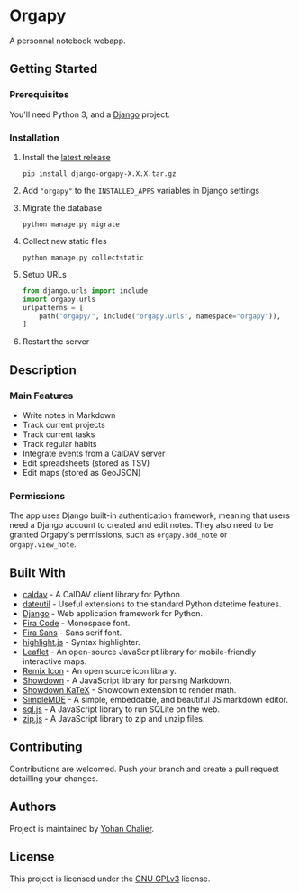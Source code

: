 # Orgapy

A personnal notebook webapp.

## Getting Started

### Prerequisites

You'll need Python 3, and a [Django](https://www.djangoproject.com/) project.

### Installation

1. Install the [latest release](https://github.com/ychalier/orgapy/releases/latest)
    ```console
    pip install django-orgapy-X.X.X.tar.gz
    ```
2. Add `"orgapy"` to the `INSTALLED_APPS` variables in Django settings
3. Migrate the database
    ```console
    python manage.py migrate
    ```
4. Collect new static files
    ```console
    python manage.py collectstatic
    ```
5. Setup URLs

    ```python
    from django.urls import include
    import orgapy.urls
    urlpatterns = [
        path("orgapy/", include("orgapy.urls", namespace="orgapy")),
    ]
    ```
6. Restart the server

## Description

### Main Features

- Write notes in Markdown
- Track current projects
- Track current tasks
- Track regular habits
- Integrate events from a CalDAV server
- Edit spreadsheets (stored as TSV)
- Edit maps (stored as GeoJSON)

### Permissions

The app uses Django built-in authentication framework, meaning that users need a Django account to created and edit notes. They also need to be granted Orgapy's permissions, such as `orgapy.add_note` or `orgapy.view_note`.

## Built With

- [caldav](https://pypi.org/project/caldav/) - A CalDAV client library for Python.
- [dateutil](https://pypi.org/project/python-dateutil/) - Useful extensions to the standard Python datetime features.
- [Django](https://www.djangoproject.com/) - Web application framework for Python.
- [Fira Code](https://docs.xz.style/fonts/fira/fira-code) - Monospace font.
- [Fira Sans](https://docs.xz.style/fonts/fira/fira-sans) - Sans serif font.
- [highlight.js](https://highlightjs.org/) - Syntax highlighter.
- [Leaflet](https://leafletjs.com/) - An open-source JavaScript library for mobile-friendly interactive maps.
- [Remix Icon](https://remixicon.com/) - An open source icon library.
- [Showdown](https://showdownjs.com/) - A JavaScript library for parsing Markdown.
- [Showdown KaTeX](https://obedm503.github.io/showdown-katex/) - Showdown extension to render math.
- [SimpleMDE](https://simplemde.com/) - A simple, embeddable, and beautiful JS markdown editor.
- [sql.js](https://github.com/sql-js/sql.js/) -  A JavaScript library to run SQLite on the web.
- [zip.js](https://gildas-lormeau.github.io/zip.js/) -  A JavaScript library to zip and unzip files.

## Contributing

Contributions are welcomed. Push your branch and create a pull request detailling your changes.

## Authors

Project is maintained by [Yohan Chalier](https://chalier.fr).

## License

This project is licensed under the [GNU GPLv3](LICENSE) license.

